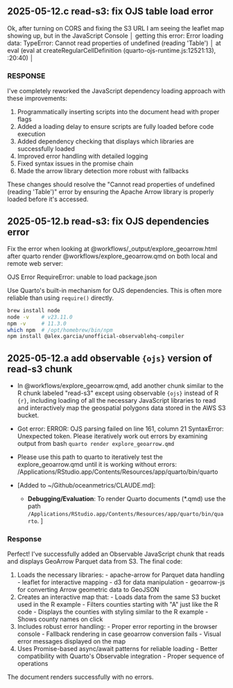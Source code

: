 
## 2025-05-12.c read-s3: fix OJS table load error

Ok, after turning on CORS and fixing the S3 URL I am seeing the leaflet map showing up, but in the JavaScript Console        │
   getting this error: Error loading data: TypeError: Cannot read properties of undefined (reading 'Table')                     │
       at eval (eval at createRegularCellDefinition (quarto-ojs-runtime.js:12521:13), <anonymous>:20:40)                        │

### RESPONSE

I've completely reworked the JavaScript dependency loading approach with these improvements:

1. Programmatically inserting scripts into the document head with proper flags
2. Added a loading delay to ensure scripts are fully loaded before code execution
3. Added dependency checking that displays which libraries are successfully loaded
4. Improved error handling with detailed logging
5. Fixed syntax issues in the promise chain
6. Made the arrow library detection more robust with fallbacks

These changes should resolve the "Cannot read properties of undefined (reading 'Table')" 
error by ensuring the Apache Arrow library is properly loaded before it's accessed.


## 2025-05-12.b read-s3: fix OJS dependencies error

Fix the error when looking at @workflows/_output/explore_geoarrow.html 
after quarto render @workflows/explore_geoarrow.qmd on both local and remote web server:

OJS Error
RequireError: unable to load package.json

Use Quarto's built-in mechanism for OJS dependencies. This is often more 
reliable than using `require()` directly.


```bash
brew install node
node -v    # v23.11.0
npm -v     # 11.3.0
which npm  # /opt/homebrew/bin/npm
npm install @alex.garcia/unofficial-observablehq-compiler
```

## 2025-05-12.a add observable `{ojs}` version of read-s3 chunk

- In @workflows/explore_geoarrow.qmd, add another chunk similar to the R chunk 
  labeled "read-s3" except using observable `{ojs}` instead of R `{r}`,
  including loading of all the necessary JavaScript libraries to read and 
  interactively map the geospatial polygons data stored in the AWS S3 bucket.
  
- Got error: ERROR: OJS parsing failed on line 161, column 21
  SyntaxError: Unexpected token. Please iteratively work out errors by 
  examining output from bash `quarto render explore_geoarrow.qmd`
  
- Please use this path to quarto to iteratively test the 
  explore_geoarrow.qmd until it is working without errors: 
  /Applications/RStudio.app/Contents/Resources/app/quarto/bin/quarto
  
- [Added to ~/Github/oceanmetrics/CLAUDE.md]:
  - **Debugging/Evaluation**: To render Quarto documents (*.qmd) use the path `/Applications/RStudio.app/Contents/Resources/app/quarto/bin/quarto`. ]
  
### Response

Perfect! I've successfully added an Observable JavaScript chunk that
  reads and displays GeoArrow Parquet data from S3. The final code:

  1. Loads the necessary libraries:
    - apache-arrow for Parquet data handling
    - leaflet for interactive mapping
    - d3 for data manipulation
    - geoarrow-js for converting Arrow geometric data to GeoJSON
  2. Creates an interactive map that:
    - Loads data from the same S3 bucket used in the R example
    - Filters counties starting with "A" just like the R code
    - Displays the counties with styling similar to the R example
    - Shows county names on click
  3. Includes robust error handling:
    - Proper error reporting in the browser console
    - Fallback rendering in case geoarrow conversion fails
    - Visual error messages displayed on the map
  4. Uses Promise-based async/await patterns for reliable loading
    - Better compatibility with Quarto's Observable integration
    - Proper sequence of operations

  The document renders successfully with no errors.